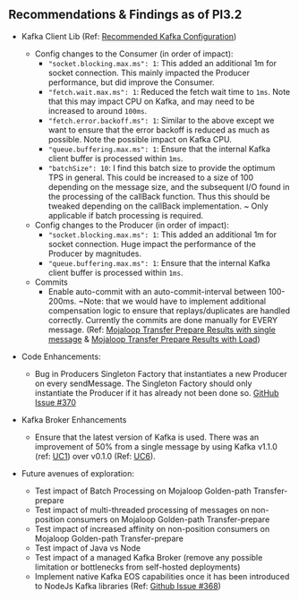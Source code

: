 ## Recommendations & Findings as of PI3.2

- Kafka Client Lib (Ref: [Recommended Kafka Configuration](./endtoend-20180704T18h30/#findings))
    - Config changes to the Consumer (in order of impact):
        - `"socket.blocking.max.ms": 1`: This added an additional 1m for socket connection. This mainly impacted the Producer performance, but did improve the Consumer.
        - `"fetch.wait.max.ms": 1`: Reduced the fetch wait time to `1ms`. Note that this may impact CPU on Kafka, and may need to be increased to around `100ms`. 
        - `"fetch.error.backoff.ms": 1`: Similar to the above except we want to ensure that the error backoff is reduced as much as possible. Note the possible impact on Kafka CPU.
        - `"queue.buffering.max.ms": 1`: Ensure that the internal Kafka client buffer is processed within `1ms`.
        - `"batchSize": 10`: I find this batch size to provide the optimum TPS in general. This could be increased to a size of 100 depending on the message size, and the subsequent I/O found in the processing of the callBack function. Thus this should be tweaked depending on the callBack implementation. ~ Only applicable if batch processing is required.    
    - Config changes to the Producer (in order of impact):
        - `"socket.blocking.max.ms": 1`: This added an additional 1m for socket connection. Huge impact the performance of the Producer by magnitudes.
        - `"queue.buffering.max.ms": 1`: Ensure that the internal Kafka client buffer is processed within `1ms`.
    - Commits
        - Enable auto-commit with an auto-commit-interval between 100-200ms. ~Note: that we would have to implement additional compensation logic to ensure that replays/duplicates are handled correctly. Currently the commits are done manually for EVERY message. (Ref: [Mojaloop Transfer Prepare Results with single message](./20180712/README.md) & [Mojaloop Transfer Prepare Results with Load](./20180713/README.md))

- Code Enhancements:
    - Bug in Producers Singleton Factory that instantiates a new Producer on every sendMessage. The Singleton Factory should only instantiate the Producer if it has already not been done so. [GitHub Issue #370](https://github.com/mojaloop/project/issues/370)
    
- Kafka Broker Enhancements
    - Ensure that the latest version of Kafka is used. There was an improvement of 50% from a single message by using Kafka v1.1.0 (ref: [UC1](../20180718-perf-test-02/#use-case-1---base-line-single-message-with-auto-commit-enabled)) over v0.1.0 (Ref: [UC6](../20180718-perf-test-02/#use-case-6---base-line-single-message-with-auto-commit-enabled)).
    
- Future avenues of exploration:
    - Test impact of Batch Processing on Mojaloop Golden-path Transfer-prepare
    - Test impact of multi-threaded processing of messages on non-position consumers on Mojaloop Golden-path Transfer-prepare
    - Test impact of increased affinity on non-position consumers on Mojaloop Golden-path Transfer-prepare
    - Test impact of Java vs Node
    - Test impact of a managed Kafka Broker (remove any possible limitation or bottlenecks from self-hosted deployments)
    - Implement native Kafka EOS capabilities once it has been introduced to NodeJs Kafka libraries (Ref: [Github Issue #368](https://github.com/mojaloop/project/issues/368))
